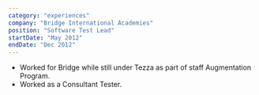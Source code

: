 ```yaml
---
category: "experiences"
company: "Bridge International Academies"
position: "Software Test Lead"
startDate: "May 2012"
endDate: "Dec 2012"
---
```


- Worked for Bridge while still under Tezza as part of staff Augmentation Program.
- Worked as a Consultant Tester.
